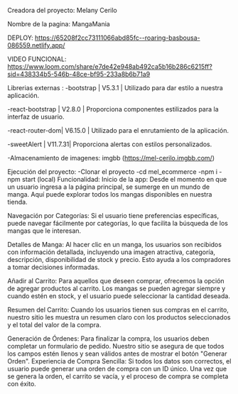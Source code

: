Creadora del proyecto: Melany Cerilo


Nombre de la pagina: MangaMania

DEPLOY: https://65208f2cc73111066abd85fc--roaring-basbousa-086559.netlify.app/


VIDEO FUNCIONAL: https://www.loom.com/share/e7de42e948ab492ca5b16b286c6215ff?sid=438334b5-546b-48ce-bf95-233a8b6b71a9

Librerias externas :
-bootstrap | V5.3.1 | Utilizado para dar estilo a nuestra aplicación.


-react-bootstrap | V2.8.0 | Proporciona componentes estilizados para la interfaz de usuario.


-react-router-dom| V6.15.0 | Utilizado para el enrutamiento de la aplicación.


-sweetAlert | V11.7.31| Proporciona alertas con estilos personalizados.


-Almacenamiento de imagenes: imgbb (https://mel-cerilo.imgbb.com/)

Ejecución del proyecto:
-Clonar el proyecto
-cd mel_ecommerce
-npm i
-npm start (local)
Funcionalidad:
Inicio de la app: Desde el momento en que un usuario ingresa a la página principal, se sumerge en un mundo de manga. Aquí puede explorar todos los mangas disponibles en nuestra tienda.

Navegación por Categorías: Si el usuario tiene preferencias específicas, puede navegar fácilmente por categorías, lo que facilita la búsqueda de los mangas que le interesan.

Detalles de Manga: Al hacer clic en un manga, los usuarios son recibidos con información detallada, incluyendo una imagen atractiva, categoría, descripción, disponibilidad de stock y precio. Esto ayuda a los compradores a tomar decisiones informadas.

Añadir al Carrito: Para aquellos que deseen comprar, ofrecemos la opción de agregar productos al carrito. Los mangas se pueden agregar siempre y cuando estén en stock, y el usuario puede seleccionar la cantidad deseada.

Resumen del Carrito: Cuando los usuarios tienen sus compras en el carrito, nuestro sitio les muestra un resumen claro con los productos seleccionados y el total del valor de la compra.

Generación de Órdenes: Para finalizar la compra, los usuarios deben completar un formulario de pedido. Nuestro sitio se asegura de que todos los campos estén llenos y sean válidos antes de mostrar el botón "Generar Orden".
Experiencia de Compra Sencilla: Si todos los datos son correctos, el usuario puede generar una orden de compra con un ID único. Una vez que se genera la orden, el carrito se vacía, y el proceso de compra se completa con éxito.
